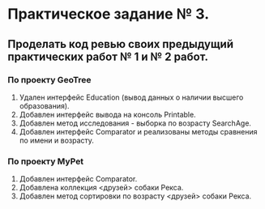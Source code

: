 # Практическое задание № 3.
## Проделать код ревью своих предыдущий практических работ № 1 и № 2 работ.

### По проекту GeoTree
1. Удален интерфейс Education (вывод данных о наличии высшего образования).
2. Добавлен интерфейс вывода на консоль Printable.
3. Добавлен метод исследования - выборка по возрасту SearchAge.
4. Добавлен интерфейс Comparator и реализованы методы сравнения по имени и возрасту.

### По проекту MyPet
1. Добавлен интерфейс Comparator.
2. Добавлена коллекция <друзей> собаки Рекса.
3. Добавлен метод сортировки по возрасту <друзей> собаки Рекса.